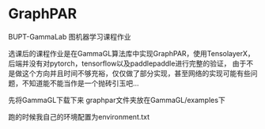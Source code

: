 # GraphPAR
BUPT-GammaLab 图机器学习课程作业

选课后的课程作业是在GammaGL算法库中实现GraphPAR，使用TensolayerX，后端并没有对pytorch，tensorflow以及paddlepaddle进行完整的验证，
由于不是做这个方向并且时间不够充裕，仅仅做了部分实现，甚至网络的实现可能有些问题，不知道能不能当作是一个抛砖引玉吧...

先将GammaGL下载下来
graphpar文件夹放在GammaGL/examples下

跑的时候我自己的环境配置为environment.txt
